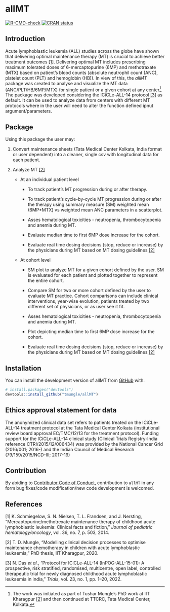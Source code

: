 
<!-- README.md is generated from README.Rmd. Please edit that file -->

# allMT

<!-- badges: start -->

[![R-CMD-check](https://github.com/tmungle/allMT/actions/workflows/R-CMD-check.yaml/badge.svg)](https://github.com/tmungle/allMT/actions/workflows/R-CMD-check.yaml)
[![CRAN
status](https://www.r-pkg.org/badges/version/allMT)](https://CRAN.R-project.org/package=allMT)
<!-- badges: end -->

## Introduction

Acute lymphoblastic leukemia (ALL) studies across the globe have shown
that delivering optimal maintenance therapy (MT) is crucial to achieve
better treatment outcomes [\[1\]](#ref-schmiegelow2014mercaptopurine).
Delivering optimal MT includes prescribing maximum tolerated doses of
6-mercaptopurine (6MP) and methotraxate (MTX) based on patient’s blood
counts (absolute neutrophil count (ANC), platelet count (PLT) and
hemoglobin (HB)). In view of this, the *allMT* package was created to
analyse and visualize the MT data (ANC/PLT/HB/6MP/MTX) for single
patient or a given cohort at any center[^1]. The package was developed
considering the ICiCLe-ALL-14 protocol [\[3\]](#ref-das2022protocol) as
default. It can be used to analyze data from centers with different MT
protocols where in the user will need to alter the function defined
ipnut argument/parameters.

## Package

Using this package the user may:

1.  Convert maintenance sheets (Tata Medical Center Kolkata, India
    format or user dependent) into a cleaner, single csv with
    longitudinal data for each patient.

2.  Analyze MT [\[2\]](#ref-mungle2020modelling)

    - At an individual patient level

      - To track patient’s MT progression during or after therapy.

      - To track patient’s cycle-by-cycle MT progression during or after
        the therapy using summary measure (SM) weighted mean (6MP\*MTX)
        vs weighted mean ANC parameters in a scatterplot.

      - Asses hematological toxicities - neutropenia, thrombocytopenia
        and anemia during MT.

      - Evaluate median time to first 6MP dose increase for the cohort.

      - Evaluate real time dosing decisions (stop, reduce or increase)
        by the physicians during MT based on MT dosing guidelines
        [\[2\]](#ref-mungle2020modelling)

    - At cohort level

      - SM plot to analyze MT for a given cohort defined by the user. SM
        is evaluated for each patient and plotted together to represent
        the entire cohort.

      - Compare SM for two or more cohort defined by the user to
        evaluate MT practice. Cohort comparisons can include clinical
        interventions, year-wise evolution, patients treated by two
        different set of physicians, or as user see it fit.

      - Asses hematological toxicities - neutropenia, thrombocytopenia
        and anemia during MT.

      - Plot depicting median time to first 6MP dose increase for the
        cohort.

      - Evaluate real time dosing decisions (stop, reduce or increase)
        by the physicians during MT based on MT dosing guidelines
        [\[2\]](#ref-mungle2020modelling)

<!-- You'll still need to render `README.Rmd` regularly, to keep `README.md` up-to-date. `devtools::build_readme()` is handy for this. You could also use GitHub Actions to re-render `README.Rmd` every time you push. An example workflow can be found here: <https://github.com/r-lib/actions/tree/v1/examples>. -->

## Installation

You can install the development version of allMT from
[GitHub](https://github.com/) with:

``` r
# install.packages("devtools")
devtools::install_github("tmungle/allMT")
```

## Ethics approval statement for data

The anonymized clinical data set refers to patients treated on the
ICiCLe-ALL-14 treatment protocol at the Tata Medical Center Kolkata
(institutional review board approval EC/TMC/12/13 for the treatment
protocol). Funding support for the ICiCLe-ALL-14 clinical study
(Clinical Trials Registry-India reference CTRI/2015/12/006434) was
provided by the National Cancer Grid (2016/001; 2016-) and the Indian
Council of Medical Research (79/159/2015/NCD-III; 2017-19)

## Contribution

By abiding to [Contributor Code of
Conduct](https://www.contributor-covenant.org/version/2/1/code_of_conduct/),
contribution to `allMT` in any form bug fixes/code modification/new code
development is welcomed.

## References

<div id="refs" class="references csl-bib-body">

<div id="ref-schmiegelow2014mercaptopurine" class="csl-entry">

<span class="csl-left-margin">\[1\] </span><span
class="csl-right-inline">K. Schmiegelow, S. N. Nielsen, T. L. Frandsen,
and J. Nersting, “Mercaptopurine/methotrexate maintenance therapy of
childhood acute lymphoblastic leukemia: Clinical facts and fiction,”
*Journal of pediatric hematology/oncology*, vol. 36, no. 7, p. 503,
2014.</span>

</div>

<div id="ref-mungle2020modelling" class="csl-entry">

<span class="csl-left-margin">\[2\] </span><span
class="csl-right-inline">T. D. Mungle, “Modelling clinical decision
processes to optimise maintenance chemotherapy in children with acute
lymphoblastic leukaemia,” PhD thesis, IIT Kharagpur, 2020.</span>

</div>

<div id="ref-das2022protocol" class="csl-entry">

<span class="csl-left-margin">\[3\] </span><span
class="csl-right-inline">N. Das *et al.*, “Protocol for ICiCLe-ALL-14
(InPOG-ALL-15-01): A prospective, risk stratified, randomised,
multicentre, open label, controlled therapeutic trial for newly
diagnosed childhood acute lymphoblastic leukaemia in india,” *Trials*,
vol. 23, no. 1, pp. 1–20, 2022.</span>

</div>

</div>

[^1]: The work was initiated as part of Tushar Mungle’s PhD work at IIT
    Kharagpur [\[2\]](#ref-mungle2020modelling) and then continued at
    TTCRC, Tata Medical Center, Kolkata.
